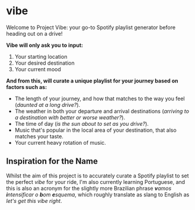 # vibe

Welcome to Project Vibe: your go-to Spotify playlist generator before heading out on a drive!

**Vibe will only ask you to input:**

1. Your starting location
2. Your desired destination
3. Your current mood

**And from this, will curate a unique playlist for your journey based on factors such as:**

* The length of your journey, and how that matches to the way you feel (_daunted at a long drive?_).
* The weather in both your departure and arrival destinations (_arriving to a destination with better or worse weather?_).
* The time of day (_is the sun about to set as you drive?_).
* Music that's popular in the local area of your destination, that also matches your taste.
* Your current heavy rotation of music.

## Inspiration for the Name

Whilst the aim of this project is to accurately curate a Spotify playlist to set the perfect _vibe_ for your ride, I'm also currently learning Portuguese, and this is also an acronym for the slightly more Brazilian phrase **_v_**_amos_ **_i_**_ntensificar o_ **_b_**_om_ **_e_**_squema_, which roughly translate as slang to English as _let's get this vibe right_.
